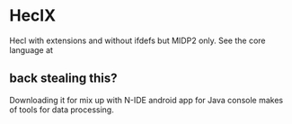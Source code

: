 # HeclX
Hecl with extensions and without ifdefs but MIDP2 only. See the core language at


## back stealing this?
Downloading it for mix up with N-IDE android app for Java console makes of tools for data processing.
